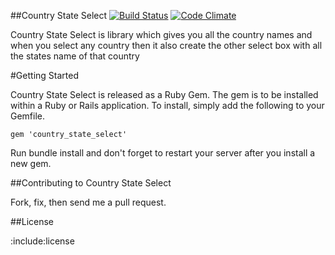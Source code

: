 ##Country State Select [![Build Status](https://travis-ci.org/arvindvyas/Country-State-Select.svg?branch=master)](https://travis-ci.org/arvindvyas/Country-State-Select)  [![Code Climate](https://codeclimate.com/github/arvindvyas/Country-State-Select/badges/gpa.svg)](https://codeclimate.com/github/arvindvyas/Country-State-Select)

Country State Select is library which gives you all the country names and when you select any country then it also create the other select box with all the states name of that country

#Getting Started

Country State Select is released as a Ruby Gem. The gem is to be installed within a Ruby
or Rails application. To install, simply add the following to your Gemfile.

    gem 'country_state_select'
  
Run bundle install and don't forget to restart your server after you install a new gem.
  


##Contributing to Country State Select

  Fork, fix, then send me a pull request.
  
##License

:include:license
